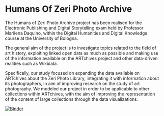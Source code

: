 # Humans Of Zeri Photo Archive
The Humans of Zeri Photo Archive project has been realised for the Electronic Publishing and Digital Storytelling exam held by Professor Marilena Daquino, within the Digital Humanities and Digital Knowledge course at the University of Bologna.

The general aim of the project is to investigate topics related to the field of art history, exploiting linked open data as much as possible and making use of the information available on the ARTchives project and other data-driven realities such as Wikidata.

Specifically, our study focused on expanding the data available on ARTchives about the Zeri Photo Library, integrating it with information about its photographers, in aim of improving research on the study of art photography. We modeled our project in order to be applicable to other collections within ARTchives, with the aim of improving the representation of the content of large collections through the data visualizations.

[![Binder](https://mybinder.org/badge_logo.svg)](https://mybinder.org/v2/gh/aschimmenti/humansOfZeriPhotoArchive/HEAD?filepath=humansOfZeriPhotoArchive%2Fjupyter%2Fjupyter_fototeca_zeri.ipynb)
